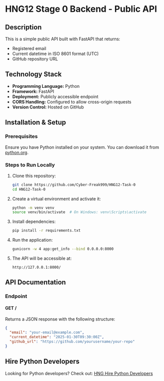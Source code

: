# HNG12 Stage 0 Backend - Public API

## Description

This is a simple public API built with FastAPI that returns:

- Registered email
- Current datetime in ISO 8601 format (UTC)
- GitHub repository URL

## Technology Stack

- **Programming Language:** Python
- **Framework:** FastAPI
- **Deployment:** Publicly accessible endpoint
- **CORS Handling:** Configured to allow cross-origin requests
- **Version Control:** Hosted on GitHub

## Installation & Setup

### Prerequisites

Ensure you have Python installed on your system. You can download it from [python.org](https://www.python.org/).

### Steps to Run Locally

1. Clone this repository:
   ```bash
   git clone https://github.com/Cyber-Freak999/HNG12-Task-0
   cd HNG12-Task-0
   ```
2. Create a virtual environment and activate it:
   ```bash
   python -m venv venv
   source venv/bin/activate  # On Windows: venv\Scripts\activate
   ```
3. Install dependencies:
   ```bash
   pip install -r requirements.txt
   ```
4. Run the application:
   ```bash
   gunicorn -w 4 app:get_info --bind 0.0.0.0:8000
   ```
5. The API will be accessible at:
   ```
   http://127.0.0.1:8000/
   ```

## API Documentation

### Endpoint

#### **GET /**

Returns a JSON response with the following structure:

```json
{
  "email": "your-email@example.com",
  "current_datetime": "2025-01-30T09:30:00Z",
  "github_url": "https://github.com/yourusername/your-repo"
}
```

## Hire Python Developers

Looking for Python developers? Check out: [HNG Hire Python Developers](https://hng.tech/hire/python-developers)

